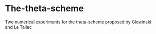 # The-theta-scheme
Two numerical experiments for the theta-scheme proposed by Glowinski and Le Tallec 
